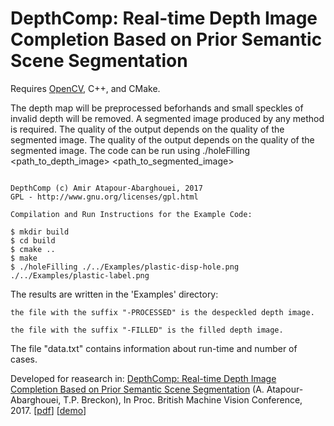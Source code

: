 # DepthComp: Real-time Depth Image Completion Based on Prior Semantic Scene Segmentation


Requires [OpenCV](http://www.opencv.org), C++, and CMake.


The depth map will be preprocessed beforhands and small speckles of invalid depth will be removed.
A segmented image produced by any method is required.
The quality of the output depends on the quality of the segmented image.
The quality of the output depends on the quality of the segmented image.
The code can be run using ./holeFilling <path_to_depth_image> <path_to_segmented_image>


```

DepthComp (c) Amir Atapour-Abarghouei, 2017
GPL - http://www.gnu.org/licenses/gpl.html

Compilation and Run Instructions for the Example Code:

$ mkdir build
$ cd build
$ cmake ..
$ make
$ ./holeFilling ./../Examples/plastic-disp-hole.png ./../Examples/plastic-label.png

```



The results are written in the 'Examples' directory:

	the file with the suffix "-PROCESSED" is the despeckled depth image.
	
	the file with the suffix "-FILLED" is the filled depth image.

The file "data.txt" contains information about run-time and number of cases.

Developed for reasearch in:
[DepthComp: Real-time Depth Image Completion Based on Prior Semantic Scene Segmentation](http://breckon.eu/toby/publications/papers/abarghouei17depthcomp.pdf)
(A. Atapour-Abarghouei, T.P. Breckon), In Proc. British Machine Vision Conference, 2017. [[pdf](http://breckon.eu/toby/publications/papers/abarghouei17depthcomp.pdf)] [[demo](https://vimeo.com/224513553)]
